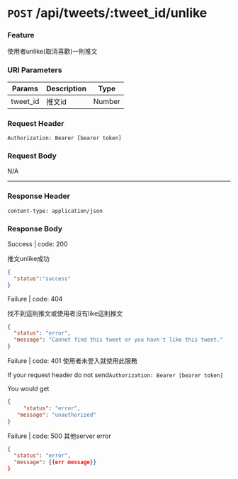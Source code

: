 # `POST` /api/tweets/:tweet_id/unlike

### Feature

使用者unlike(取消喜歡)一則推文

### URI Parameters

| Params | Description | Type |
| --- | --- | --- |
| tweet_id | 推文id | Number |

### Request Header

```
Authorization: Bearer [bearer token]
```

### Request Body

N/A

---

### Response Header

```
content-type: application/json
```

### Response Body

Success | code: 200

推文unlike成功

```json
{
  "status":"success"
}
```

Failure | code: 404

找不到這則推文或使用者沒有like這則推文

```json
{
  "status": "error",
  "message": "Cannot find this tweet or you havn't like this tweet."
}
```

Failure | code: 401 使用者未登入就使用此服務

If your request header do not send`Authorization: Bearer [bearer token]`

You would get

```json
{
	 "status": "error",
   "message": "unauthorized"
}
```

Failure | code: 500 其他server error

```json
{
  "status": "error",
  "message": {{err message}}
}
```